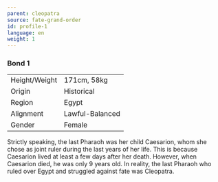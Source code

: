 ```yaml
---
parent: cleopatra
source: fate-grand-order
id: profile-1
language: en
weight: 1
---
```


### Bond 1

<table>
  <tr><td>Height/Weight</td><td>171cm, 58kg</td></tr>
  <tr><td>Origin</td><td>Historical</td></tr>
  <tr><td>Region</td><td>Egypt</td></tr>
  <tr><td>Alignment</td><td>Lawful-Balanced</td></tr>
  <tr><td>Gender</td><td>Female</td></tr>
</table>

Strictly speaking, the last Pharaoh was her child Caesarion, whom she chose as joint ruler during the last years of her life. This is because Caesarion lived at least a few days after her death. However, when Caesarion died, he was only 9 years old. In reality, the last Pharaoh who ruled over Egypt and struggled against fate was Cleopatra.
